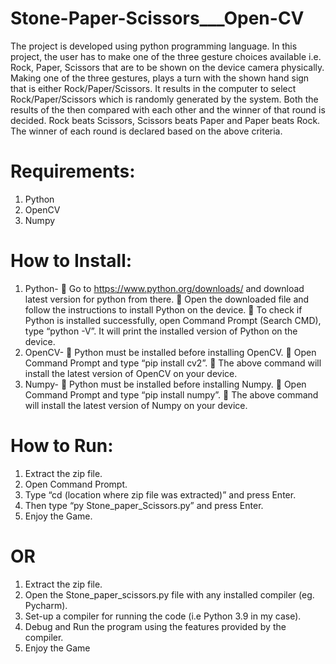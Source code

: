 # Stone-Paper-Scissors___Open-CV
The project is developed using python programming language. In this project, the user has to make one of the three  gesture choices available i.e. Rock, Paper, Scissors that are to be shown on the device camera physically. Making one  of the three gestures, plays a turn with the shown hand sign that is either Rock/Paper/Scissors. It results in the computer  to select Rock/Paper/Scissors which is randomly generated by the system. Both the results of the then compared with  each other and the winner of that round is decided. Rock beats Scissors, Scissors beats Paper and Paper beats Rock.  The winner of each round is declared based on the above criteria.

# Requirements:
1. Python
2. OpenCV
3. Numpy

# How to Install:
1. Python-
 Go to https://www.python.org/downloads/ and download latest version for 
python from there.
 Open the downloaded file and follow the instructions to install Python on the 
device.
 To check if Python is installed successfully, open Command Prompt (Search
CMD), type “python -V”. It will print the installed version of Python on the 
device.
2. OpenCV-
 Python must be installed before installing OpenCV.
 Open Command Prompt and type “pip install cv2”.
 The above command will install the latest version of OpenCV on your device.
3. Numpy-
 Python must be installed before installing Numpy.
 Open Command Prompt and type “pip install numpy”.
 The above command will install the latest version of Numpy on your device.

# How to Run:
1. Extract the zip file.
2. Open Command Prompt.
3. Type “cd (location where zip file was extracted)” and press Enter.
4. Then type “py Stone_paper_Scissors.py” and press Enter.
5. Enjoy the Game.

# OR
1. Extract the zip file.
2. Open the Stone_paper_scissors.py file with any installed compiler (eg. Pycharm).
3. Set-up a compiler for running the code (i.e Python 3.9 in my case).
4. Debug and Run the program using the features provided by the compiler.
5. Enjoy the Game

